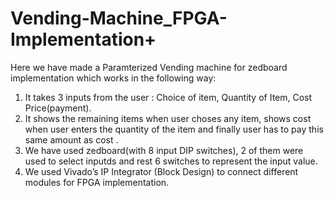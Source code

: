 # Vending-Machine_FPGA-Implementation+

Here we have made a Paramterized Vending machine for zedboard implementation which works in the following way:
1. It takes 3 inputs from the user : Choice of item, Quantity of Item, Cost Price(payment).
2. It shows the remaining items when user choses any item, shows cost when user enters the quantity of the item and finally user has to pay this same amount as cost .
3. We have used zedboard(with 8 input DIP switches), 2 of them were used to select inputds and rest 6 switches to represent the input value.
4. We used Vivado’s IP Integrator (Block Design) to connect different modules for FPGA implementation.
